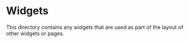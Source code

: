 # Widgets

This directory contains any widgets that are used as part of the layout of other widgets or pages.
